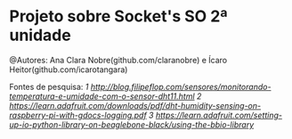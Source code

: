 # Projeto sobre Socket's SO 2ª unidade 
@Autores: Ana Clara Nobre(github.com/claranobre) e Ícaro Heitor(github.com/icarotangara)

Fontes de pesquisa:
*1 http://blog.filipeflop.com/sensores/monitorando-temperatura-e-umidade-com-o-sensor-dht11.html*
*2  https://learn.adafruit.com/downloads/pdf/dht-humidity-sensing-on-raspberry-pi-with-gdocs-logging.pdf*
*3 https://learn.adafruit.com/setting-up-io-python-library-on-beaglebone-black/using-the-bbio-library*

